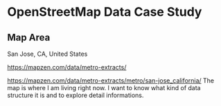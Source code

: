 # OpenStreetMap Data Case Study
## Map Area
San Jose, CA, United States

https://mapzen.com/data/metro-extracts/

https://mapzen.com/data/metro-extracts/metro/san-jose_california/
The map is where I am living right now. I want to know what kind of data structure it is and to explore detail informations.



